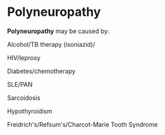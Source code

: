 ---
---
# Polyneuropathy

**Polyneuropathy** may be caused by:

Alcohol/TB therapy (isoniazid)/

HIV/leprosy

Diabetes/chemotherapy

SLE/PAN

Sarcoidosis

Hypothyroidism

Freidrich's/Refsum's/Charcot-Marie Tooth Syndrome
